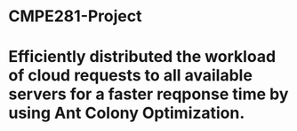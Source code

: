 # CMPE281-Project
# Efficiently distributed the workload of cloud requests to all available servers for a faster reqponse time by using Ant Colony Optimization.